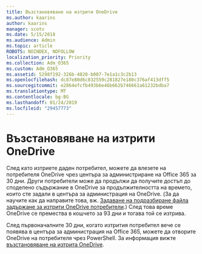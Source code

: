 ```yaml
---
title: Възстановяване на изтрити OneDrive
ms.author: kaarins
author: kaarins
manager: scotv
ms.date: 5/15/2018
ms.audience: Admin
ms.topic: article
ROBOTS: NOINDEX, NOFOLLOW
localization_priority: Priority
ms.collection: Adm_O365
ms.custom: Adm_O365
ms.assetid: 5298f192-326b-4820-b007-7e1a1c3c2b13
ms.openlocfilehash: dc87e80d6c832559c281827e180c376af413dff5
ms.sourcegitcommit: e2864efcfb493b6e46b662b746661a61232bdba7
ms.translationtype: MT
ms.contentlocale: bg-BG
ms.lasthandoff: 01/24/2019
ms.locfileid: "29457773"
---
```

# <a name="restore-a-deleted-onedrive"></a>Възстановяване на изтрити OneDrive

След като изтриете даден потребител, можете да влезете на потребителя OneDrive чрез центъра за администриране на Office 365 за 30 дни. Други потребители може да продължи да получите достъп до споделено съдържание в OneDrive за продължителността на времето, които сте задали в центъра за администрация на OneDrive. (За да научите как да направите това, вж. [Задаване на подразбиране файла задържане за изтрити OneDrive потребители](https://go.microsoft.com/fwlink/?linkid=874267).) След това време OneDrive се премества в кошчето за 93 дни и тогава той се изтрива.
  
След първоначалните 30 дни, когато изтрития потребител вече се появява в центъра за администрация на Office 365, можете да отворите OneDrive на потребителя чрез PowerShell. За информация вижте [възстановяване на изтрита OneDrive](https://go.microsoft.com/fwlink/?linkid=874269).
  

